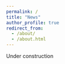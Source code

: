 ```yaml
---
permalink: /
title: "News"
author_profile: true
redirect_from: 
  - /about/
  - /about.html
---
```


Under construction

